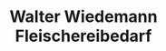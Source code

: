 ---
title: "Walter Wiedemann Fleischereibedarf"
url: /augsburg/walter-wiedemann-fleischereibedarf/
shop: Allgemein
---